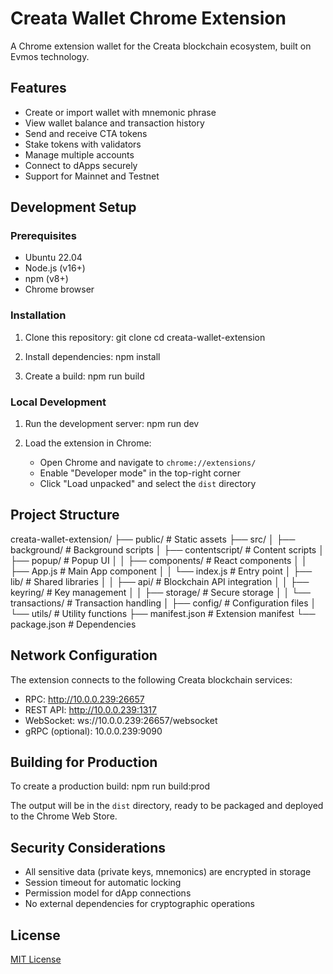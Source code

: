 # Creata Wallet Chrome Extension

A Chrome extension wallet for the Creata blockchain ecosystem, built on Evmos technology.

## Features

- Create or import wallet with mnemonic phrase
- View wallet balance and transaction history
- Send and receive CTA tokens
- Stake tokens with validators
- Manage multiple accounts
- Connect to dApps securely
- Support for Mainnet and Testnet

## Development Setup

### Prerequisites
- Ubuntu 22.04
- Node.js (v16+)
- npm (v8+)
- Chrome browser

### Installation

1. Clone this repository:
git clone <repository-url>
cd creata-wallet-extension

2. Install dependencies:
npm install

3. Create a build:
npm run build

### Local Development

1. Run the development server:
npm run dev

2. Load the extension in Chrome:
   - Open Chrome and navigate to `chrome://extensions/`
   - Enable "Developer mode" in the top-right corner
   - Click "Load unpacked" and select the `dist` directory

## Project Structure
creata-wallet-extension/
├── public/                  # Static assets
├── src/
│   ├── background/          # Background scripts
│   ├── contentscript/       # Content scripts
│   ├── popup/               # Popup UI
│   │   ├── components/      # React components
│   │   ├── App.js           # Main App component
│   │   └── index.js         # Entry point
│   ├── lib/                 # Shared libraries
│   │   ├── api/             # Blockchain API integration
│   │   ├── keyring/         # Key management
│   │   ├── storage/         # Secure storage
│   │   └── transactions/    # Transaction handling
│   ├── config/              # Configuration files
│   └── utils/               # Utility functions
├── manifest.json            # Extension manifest
└── package.json             # Dependencies


## Network Configuration

The extension connects to the following Creata blockchain services:

- RPC: http://10.0.0.239:26657
- REST API: http://10.0.0.239:1317
- WebSocket: ws://10.0.0.239:26657/websocket
- gRPC (optional): 10.0.0.239:9090

## Building for Production

To create a production build:
npm run build:prod

The output will be in the `dist` directory, ready to be packaged and deployed to the Chrome Web Store.

## Security Considerations

- All sensitive data (private keys, mnemonics) are encrypted in storage
- Session timeout for automatic locking
- Permission model for dApp connections
- No external dependencies for cryptographic operations

## License

[MIT License](LICENSE)
